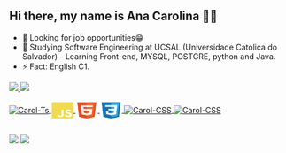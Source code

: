 ## Hi there, my name is Ana Carolina 👩‍💻


- 🔭 Looking for job opportunities😁
- 🌱 Studying Software Engineering at UCSAL (Universidade Católica do Salvador) - Learning Front-end, MYSQL, POSTGRE, python and Java.
- ⚡ Fact: English C1.
<div style="display: inline-block">
  <a href="https://github.com/carolvb7">
  <img height="180em" src="https://github-readme-stats.vercel.app/api?username=carolvb7&show_icons=true&theme=transparent&hide_rank=true">
  <img height="180em" src="https://github-readme-stats.vercel.app/api/top-langs/?username=carolvb7&langs_count=8&theme=transparent&layout=compact"> 
</div>
    
<div style="display: inline_block"><br>
  <img align="center" alt="Carol-Ts" height="30" width="40" src="https://cdn.jsdelivr.net/gh/devicons/devicon@latest/icons/java/java-original.svg">
  <img align="center" alt="Carol-Js" height="30" width="40" src="https://raw.githubusercontent.com/devicons/devicon/master/icons/javascript/javascript-plain.svg">
  <img align="center" alt="Carol-HTML" height="30" width="40" src="https://raw.githubusercontent.com/devicons/devicon/master/icons/html5/html5-original.svg">
  <img align="center" alt="Carol-CSS" height="30" width="40" src="https://raw.githubusercontent.com/devicons/devicon/master/icons/css3/css3-original.svg">
  <img  align="center" alt="Carol-CSS" height="30" width="40" src="https://cdn.jsdelivr.net/gh/devicons/devicon@latest/icons/python/python-original.svg" />
  <img  align="center" alt="Carol-CSS" height="30" width="40" src="https://cdn.jsdelivr.net/gh/devicons/devicon@latest/icons/azuresqldatabase/azuresqldatabase-original.svg" />
</div>

##
 
<div>
  <a href = "mailto:anacarolina.vilasboas16@gmail.com"><img src="https://img.shields.io/badge/-Gmail-%23333?style=for-the-badge&logo=gmail&logoColor=white" target="_blank"></a>
  <a href="https://www.linkedin.com/in/anacarolina-vilasboas" target="_blank"><img src="https://img.shields.io/badge/-LinkedIn-%230077B5?style=for-the-badge&logo=linkedin&logoColor=white" target="_blank"></a> 
  
</div>
